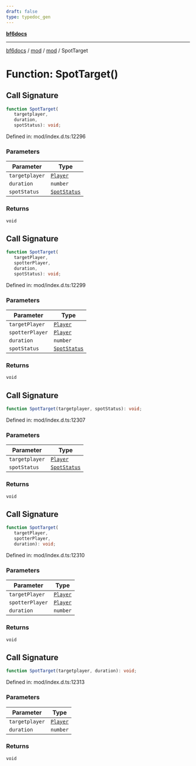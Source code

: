 ```yaml
---
draft: false
type: typedoc_gen
---
```


[**bf6docs**](../../../_index.md)

***

[bf6docs](../../../_index.md) / [mod](../../_index.md) / [mod](../_index.md) / SpotTarget

# Function: SpotTarget()

## Call Signature

```ts
function SpotTarget(
   targetplayer, 
   duration, 
   spotStatus): void;
```

Defined in: mod/index.d.ts:12296

### Parameters

| Parameter | Type |
| ------ | ------ |
| `targetplayer` | [`Player`](../Player/_index.md) |
| `duration` | `number` |
| `spotStatus` | [`SpotStatus`](../SpotStatus/_index.md) |

### Returns

`void`

## Call Signature

```ts
function SpotTarget(
   targetPlayer, 
   spotterPlayer, 
   duration, 
   spotStatus): void;
```

Defined in: mod/index.d.ts:12299

### Parameters

| Parameter | Type |
| ------ | ------ |
| `targetPlayer` | [`Player`](../Player/_index.md) |
| `spotterPlayer` | [`Player`](../Player/_index.md) |
| `duration` | `number` |
| `spotStatus` | [`SpotStatus`](../SpotStatus/_index.md) |

### Returns

`void`

## Call Signature

```ts
function SpotTarget(targetplayer, spotStatus): void;
```

Defined in: mod/index.d.ts:12307

### Parameters

| Parameter | Type |
| ------ | ------ |
| `targetplayer` | [`Player`](../Player/_index.md) |
| `spotStatus` | [`SpotStatus`](../SpotStatus/_index.md) |

### Returns

`void`

## Call Signature

```ts
function SpotTarget(
   targetPlayer, 
   spotterPlayer, 
   duration): void;
```

Defined in: mod/index.d.ts:12310

### Parameters

| Parameter | Type |
| ------ | ------ |
| `targetPlayer` | [`Player`](../Player/_index.md) |
| `spotterPlayer` | [`Player`](../Player/_index.md) |
| `duration` | `number` |

### Returns

`void`

## Call Signature

```ts
function SpotTarget(targetplayer, duration): void;
```

Defined in: mod/index.d.ts:12313

### Parameters

| Parameter | Type |
| ------ | ------ |
| `targetplayer` | [`Player`](../Player/_index.md) |
| `duration` | `number` |

### Returns

`void`
